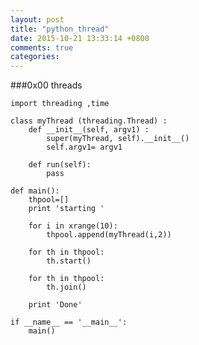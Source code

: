 ```yaml
---  
layout: post  
title: "python_thread"  
date: 2015-10-21 13:33:14 +0800  
comments: true  
categories:   
---  
```

###0x00 threads  
  
	import threading ,time  
  
	class myThread (threading.Thread) :  
		def __init__(self, argv1) :  
			super(myThread, self).__init__()  
			self.argv1= argv1  
  
		def run(self):  
			pass  
  
	def main():  
		thpool=[]  
		print 'starting '  
  
		for i in xrange(10):  
			thpool.append(myThread(i,2))  
  
		for th in thpool:  
			th.start()  
  
		for th in thpool:  
			th.join()  
  
		print 'Done'  
  
	if __name__ == '__main__':  
		main()  
